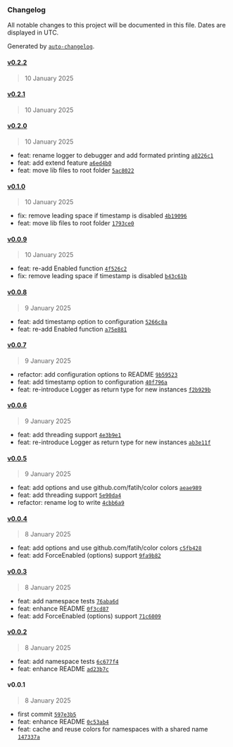 ### Changelog

All notable changes to this project will be documented in this file. Dates are displayed in UTC.

Generated by [`auto-changelog`](https://github.com/CookPete/auto-changelog).

#### [v0.2.2](https://github.com/sev-wtf/debugo/compare/v0.2.1...v0.2.2)

> 10 January 2025

#### [v0.2.1](https://github.com/sev-wtf/debugo/compare/v0.2.0...v0.2.1)

> 10 January 2025

#### [v0.2.0](https://github.com/sev-wtf/debugo/compare/v0.1.0...v0.2.0)

> 10 January 2025

- feat: rename logger to debugger and add formated printing [`a0226c1`](https://github.com/sev-wtf/debugo/commit/a0226c1eb37299b3035e4cda527cbab9bd8b0008)
- feat: add extend feature [`a6ed4b0`](https://github.com/sev-wtf/debugo/commit/a6ed4b0b1498d8d493ee390c6259a131d3ee20eb)
- feat: move lib files to root folder [`5ac8022`](https://github.com/sev-wtf/debugo/commit/5ac8022903af8313d605d9944f6d1b395ceb5c00)

#### [v0.1.0](https://github.com/sev-wtf/debugo/compare/v0.0.9...v0.1.0)

> 10 January 2025

- fix: remove leading space if timestamp is disabled [`4b19096`](https://github.com/sev-wtf/debugo/commit/4b1909655d956cc449a7f46fc385c78e087c26ac)
- feat: move lib files to root folder [`1793ce0`](https://github.com/sev-wtf/debugo/commit/1793ce0d901a336dd6af1b090c1ce921bd85ac53)

#### [v0.0.9](https://github.com/sev-wtf/debugo/compare/v0.0.8...v0.0.9)

> 10 January 2025

- feat: re-add Enabled function [`4f526c2`](https://github.com/sev-wtf/debugo/commit/4f526c214a22bf5bc9797e0ea11053b61d954878)
- fix: remove leading space if timestamp is disabled [`b43c61b`](https://github.com/sev-wtf/debugo/commit/b43c61b3594720f4ed7232c37daf69ee3823e66d)

#### [v0.0.8](https://github.com/sev-wtf/debugo/compare/v0.0.7...v0.0.8)

> 9 January 2025

- feat: add timestamp option to configuration [`5266c8a`](https://github.com/sev-wtf/debugo/commit/5266c8af5ba27eb7c76a74ee5a2e144cbf715b56)
- feat: re-add Enabled function [`a75e881`](https://github.com/sev-wtf/debugo/commit/a75e881d3e1c03afb0addac2e0c84b76b0ad47de)

#### [v0.0.7](https://github.com/sev-wtf/debugo/compare/v0.0.6...v0.0.7)

> 9 January 2025

- refactor: add configuration options to README [`9b59523`](https://github.com/sev-wtf/debugo/commit/9b595234c763b5c8603e023a5737acae0de552ba)
- feat: add timestamp option to configuration [`40f796a`](https://github.com/sev-wtf/debugo/commit/40f796aeb50e5afd46f11a502ae8b851ec119cd4)
- feat: re-introduce Logger as return type for new instances [`f2b929b`](https://github.com/sev-wtf/debugo/commit/f2b929bdd0a219b38e2c7255ee0b8950137fc364)

#### [v0.0.6](https://github.com/sev-wtf/debugo/compare/v0.0.5...v0.0.6)

> 9 January 2025

- feat: add threading support [`4e3b9e1`](https://github.com/sev-wtf/debugo/commit/4e3b9e188c03c8b7124a5ce81e8f8d1150628795)
- feat: re-introduce Logger as return type for new instances [`ab3e11f`](https://github.com/sev-wtf/debugo/commit/ab3e11f695c188792fdef3a4dde9a0949997a9e6)

#### [v0.0.5](https://github.com/sev-wtf/debugo/compare/v0.0.4...v0.0.5)

> 9 January 2025

- feat: add options and use github.com/fatih/color colors [`aeae989`](https://github.com/sev-wtf/debugo/commit/aeae989ceef05df4f165575cfb9ad20348099e27)
- feat: add threading support [`5e90da4`](https://github.com/sev-wtf/debugo/commit/5e90da48dfa3720a8370f39eda73943bbb3b2850)
- refactor: rename log to write [`4cbb6a9`](https://github.com/sev-wtf/debugo/commit/4cbb6a9ff154ce0d1ed255a7c18e3e44ddbb3abd)

#### [v0.0.4](https://github.com/sev-wtf/debugo/compare/v0.0.3...v0.0.4)

> 8 January 2025

- feat: add options and use github.com/fatih/color colors [`c5fb428`](https://github.com/sev-wtf/debugo/commit/c5fb428d6b22f0f93d510730ef2ab7f712a20a86)
- feat: add ForceEnabled (options) support [`9fa9b82`](https://github.com/sev-wtf/debugo/commit/9fa9b82cbbd0a1066a586684fa854383956875eb)

#### [v0.0.3](https://github.com/sev-wtf/debugo/compare/v0.0.2...v0.0.3)

> 8 January 2025

- feat: add namespace tests [`76aba6d`](https://github.com/sev-wtf/debugo/commit/76aba6de2efe903d2ce9a43fdaef846b9216fa7c)
- feat: enhance README [`0f3cd87`](https://github.com/sev-wtf/debugo/commit/0f3cd87611056f53d6fbdaf2b98ee509d6cbc71e)
- feat: add ForceEnabled (options) support [`71c6009`](https://github.com/sev-wtf/debugo/commit/71c600920f8e6a8cdaf3b17a8ad3f189d3789c4f)

#### [v0.0.2](https://github.com/sev-wtf/debugo/compare/v0.0.1...v0.0.2)

> 8 January 2025

- feat: add namespace tests [`6c677f4`](https://github.com/sev-wtf/debugo/commit/6c677f4aed7b0de686f4aff8928668359ff215f8)
- feat: enhance README [`ad23b7c`](https://github.com/sev-wtf/debugo/commit/ad23b7c87c68ccc02dc983cdb0342f5fa2fa6ea9)

#### v0.0.1

> 8 January 2025

- first commit [`597e3b5`](https://github.com/sev-wtf/debugo/commit/597e3b57d0db850d85ad78e9d0230729ad5f8e5c)
- feat: enhance README [`0c53ab4`](https://github.com/sev-wtf/debugo/commit/0c53ab4f852256f537cb4a23f4ff354f7919e4a9)
- feat: cache and reuse colors for namespaces with a shared name [`147337a`](https://github.com/sev-wtf/debugo/commit/147337a4a2bb685a7d9d12442b0cc5526dec10b0)
